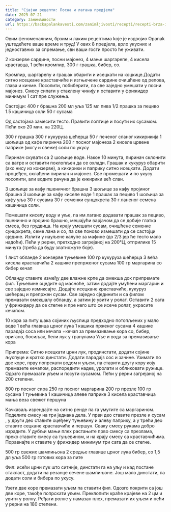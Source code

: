 ```yaml
---
title: "Сјајни рецепти: Посна и лагана предјела"
date: 2025-07-21
category: Занимљивости
url: https://backapalankavesti.com/zanimljivosti/recepti/recepti-brza-i-laka-posna-predjela23w/
---
```


Овим феноменалним, брзим и лаким рецептима kojе је издвојио Opanak уштедећете ваше време и труд! У ових 8 предјела, врло укусних и једноставних за спремање, сви ваши гости просто ће уживати.

2 конзерве сардине,
посни мајонез,
4 мање шаргарепе,
4 кисела краставца,
1 већи кромпир,
300 г грашка,
бибер,
со.

Кромпир, шаргарепу и грашак обарити и исецкати на коцкице.Додати ситно исецкане краставчиће и изгњечене сардине очишћене од репова, глава и кичме. Посолити, побиберити, па све заједно умешати у посни мајонез. Смесу сипати у стаклену чинију и оставити у фрижидер минимум 1 сат пре служења.

Састојци:
400 г брашна
200 мл уља
125 мл пива
1/2 прашка за пециво
1.5 кашичица соли
50 г сусама

Од састојака замесити тесто. Правити лоптице и посути их сусамом. Пећи око 20 мин. на 220Ц.

300 г грашка
300 г кукуруза шећерца
50 г печеног сланог кикирикија
1 шољица од кафе пиринча
200 г посног мајонеза
2 киселе црвене паприке (могу и свеже)
соли по укусу

Пиринач скувати са 2 шољице воде. Након 10 минута, пиринач склонити са ватре и оставити поклопљен да се охлади. Грашак и кукуруз обарити (ако нису из конзерве), а кикирики и паприку ситно исецкати. Додати процеђен, охлађени пиринач и мајонез. Све промешати и по укусу посолити, али водите рачуна да је кикирики већ слан.

3 шољице за кафу пшеничног брашна
3 шољице за кафу пројиног брашна
3 шољице за кафу киселе воде
1 прашак за пециво
1 шољица за кафу уља
30 г сусама
30 г семенки сунцокрета
30 г ланеног семена
кашичица соли.

Помешати киселу воду и уље, па им лагано додавати прашак за пециво, пшенично и пројино брашно, мешајући варјачом да се добије глатка смеса, без грудвица. На крају умешати сусам, очишћене семенке сунцокрета, семе лана и со, па све поново измешати да се састојци сједине. Излити у науљене калупе за мафине (до 2/3 јер ће тесто мало надоћи). Пећи у рерни, претходно загрејаној на 200°Ц, отприлике 15 минута (треба да буду златножуте боје).

1 лист обланде
2 конзерве туњевине
100 гр кукуруза шећерца
3 већа кисела краставчића
2 кашике препрженог сусама
100 гр маргарина
со
бибер
кечап

Обланду ставите између две влажне крпе да омекша док припремате фил. Туњевине оцедите од масноће, затим додајте умућени маргарин и све заједно измиксајте. Додајте исецкане краставчиће, кукуруз шећерац и препржен сусам. Све заједно сјединити и са филом премазати омекшалу обланду, а затим је увити у ролат. Оставити 2 сата у фрижидеру да се стегне и пре него што се исече ролат, украсите кечапом.

10 кора за питу
шака сојиних љуспица предходно потопљених у мало воде
1 већа главица црног лука
1 кашика прженог сусама
4 кашике парадајз соса или кечапа +кечап за премазивање кора
со, бибер, оригано, босиљак, бели лук у гранулама
Уље и вода за премазивање кора

Припрема: Ситно исецкати црни лук, продинстати, додати сојине љуспуце и кратко динстати. Додати парадајз сос и зачине. Узимати по две коре, прву попрскати водом и уљем, па ставити другу кору коју премазете кечапом, распоредити надев, уролати и обликовати ружице. Одозго премазати уљем и посути сусамом. Пећи у рерни загрејаној на 200 степени.

800 гр посног сира
250 гр посног маргарина
200 гр презле
100 гр сусама
1 туњевина
1 кашичица алеве паприке
3 кисела краставчица
мања веза свежег першуна

Качкаваљ изрендајте на ситно ренде па га умутите са маргарином. Поделите смесу на три једнака дела. У први део ставите презле и сусам , у други део ставите оцеђену туњевину и алеву паприку, а у трећи део ставите сецкане краставчиће и першун. Сваку смесу рукама добро израдите. У дубљи мањи плех растањите прво смесу са презлама, преко ставите смесу са туњевином, и на крају смесу са краставчићима. Поравнајте и ставите у фрижидер минимум три сата да се стегне.

500 гр свежих шампињона
2 средње главице црног лука
бибер,
со
1,5 дл уља
500 гр готових кора за пите

Фил: исећи црни лук што ситније, динстати га на уљу и кад постане стакласт, додати на резанце сечене шампињоне. Још мало динстати, па додати соли и бибера по укусу.

Узети две коре премазати уљем па ставити фил. Одозго покрити са још две коре, такође попрскати уљем. Преклопити краће крајеве на 2 цм и увити у ролну. Ређати ролне у намазан плех, премазати их уљем и пећи у рерни на 180 степени.
